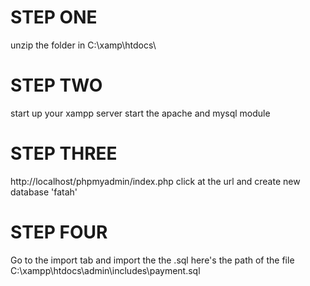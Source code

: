 # STEP ONE #
unzip the folder in  C:\\xamp\htdocs\

# STEP TWO  #
start up your xampp server start the apache  and mysql module

# STEP THREE #
http://localhost/phpmyadmin/index.php click at the url and create new database 'fatah'


# STEP FOUR #
Go to the import tab and import the the .sql here's the path of the file C:\xampp\htdocs\admin\includes\payment.sql

